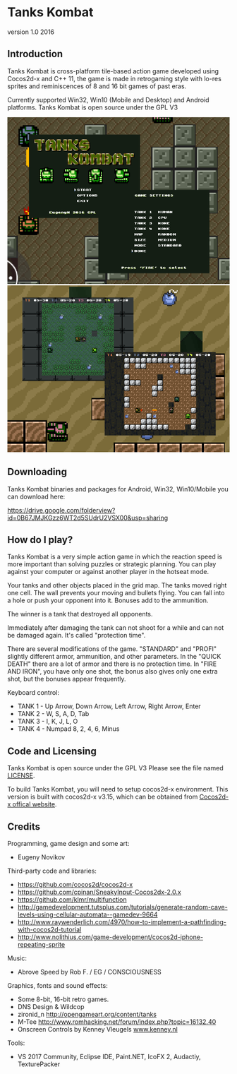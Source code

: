 # Tanks Kombat
	
version 1.0 2016

## Introduction

Tanks Kombat is cross-platform tile-based action game developed using Cocos2d-x and C++ 11, 
the game is made in retrogaming style with lo-res sprites and reminiscences of 8 and 16 bit games of past eras.

Currently supported Win32, Win10 (Mobile and Desktop) and Android platforms. Tanks Kombat is open source under the GPL V3

![Title](/Screenshots/a.png?raw=true)
![Gameplay](/Screenshots/b.png?raw=true)

## Downloading

Tanks Kombat binaries and packages for Android, Win32, Win10/Mobile you can download here:

https://drive.google.com/folderview?id=0B67JMJKGzz6WT2d5SUdrU2VSX00&usp=sharing

## How do I play?

Tanks Kombat is a very simple action game in which the reaction speed is more important than solving puzzles or strategic planning. You can play against your computer or against another player in the hotseat mode.

Your tanks and other objects placed in the grid map. The tanks moved right one cell. The wall prevents your moving and bullets flying. You can fall into a hole or push your opponent into it. Bonuses add to the ammunition.

The winner is a tank that destroyed all opponents.

Immediately after damaging the tank can not shoot for a while and can not be damaged again. It's called "protection time".

There are several modifications of the game. "STANDARD" and "PROFI" slightly different armor, ammunition, and other parameters. In the "QUICK DEATH" there are a lot of armor and there is no protection time. In "FIRE AND IRON", you have only one shot, the bonus also gives only one extra shot, but the bonuses appear frequently.

Keyboard control:

* TANK 1 - Up Arrow, Down Arrow, Left Arrow, Right Arrow, Enter
* TANK 2 - W, S, A, D, Tab
* TANK 3 - I, K, J, L, O
* TANK 4 - Numpad 8, 2, 4, 6, Minus

## Code and Licensing

Tanks Kombat is open source under the GPL V3
Please see the file named [LICENSE](LICENSE).

To build Tanks Kombat, you will need to setup cocos2d-x environment. This version is built with cocos2d-x v3.15, which can be obtained from [Cocos2d-x offical website](http://www.cocos2d-x.org/filedown/cocos2d-x-3.15.zip).

## Credits

Programming, game design and some art:

* Eugeny Novikov

Third-party code and libraries:
* https://github.com/cocos2d/cocos2d-x
* https://github.com/cpinan/SneakyInput-Cocos2dx-2.0.x
* https://github.com/klmr/multifunction
* http://gamedevelopment.tutsplus.com/tutorials/generate-random-cave-levels-using-cellular-automata--gamedev-9664
* http://www.raywenderlich.com/4970/how-to-implement-a-pathfinding-with-cocos2d-tutorial
* http://www.nolithius.com/game-development/cocos2d-iphone-repeating-sprite

Music:
* Abrove Speed by Rob F. / EG / CONSCIOUSNESS
	
Graphics, fonts and sound effects:
* Some 8-bit, 16-bit retro games.
* DNS Design & Wildcop
* zironid_n http://opengameart.org/content/tanks
* M-Tee http://www.romhacking.net/forum/index.php?topic=16132.40
* Onscreen Controls by Kenney Vleugels www.kenney.nl

Tools:
* VS 2017 Community, Eclipse IDE, Paint.NET, IcoFX 2, Audactiy, TexturePacker
